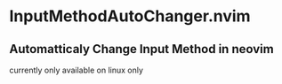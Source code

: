 # InputMethodAutoChanger.nvim
## Automatticaly Change Input Method in neovim

currently only available on linux only
